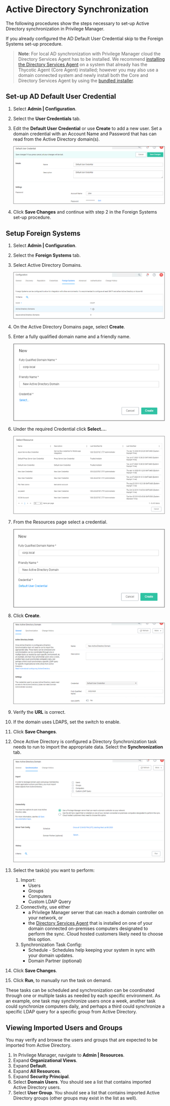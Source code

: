[title]: # (Active Directory Synchronization)
[tags]: # (setup)
[priority]: # (3)
# Active Directory Synchronization

The following procedures show the steps necessary to set-up Active Directory synchronization in Privilege Manager.

If you already configured the AD Default User Credential skip to the Foreign Systems set-up procedure.

>**Note**: For local AD synchronization with Privilege Manager cloud the Directory Services Agent has to be installed. We recommend [installing the Directory Services Agent](../../../../install/agents/agent-inst-win-dsa.md) on a system that already has the Thycotic Agent (Core Agent) installed; however you may also use a domain connected system and newly install both the Core and Directory Services Agent by using the [bundled installer](../../../../install/agents/agent-inst-win-dsa-bundle.md).

## Set-up AD Default User Credential

1. Select __Admin | Configuration__.
1. Select the __User Credentials__ tab.
1. Edit the __Default User Credential__ or use __Create__ to add a new user. Set a domain credential with an Account Name and Password that has can read from the Active Directory domain(s).

   ![credential](images/ad_sync/default-user.png "Default User Credential")
1. Click __Save Changes__ and continue with step 2 in the Foreign Systems set-up procedure.

## Setup Foreign Systems

1. Select __Admin | Configuration__.
1. Select the __Foreign Systems__ tab.
1. Select Active Directory Domains.

   ![select](images/ad_sync/fs-ad-domain.png "Select AD Domains")
1. On the Active Directory Domains page, select __Create__.
1. Enter a fully qualified domain name and a friendly name.

   ![add](images/ad_sync/fs-ad-domain-add.png "Creating the AD Foreign System" )
1. Under the required Credential click __Select...__.

   ![user creds](images/ad_sync/fs-ad-domain-edit.png "Selecting the User Credential link")
1. From the Resources page select a credential.

   ![select](images/ad_sync/fs-ad-domain-editing.png "Selecting the User Credential for the AD Synchronization")
1. Click __Create__.

   ![new ad](images/ad_sync/new-ad.png "Newly created Active Directory Domain Foreign System")
1. Verify the __URL__ is correct.
1. If the domain uses LDAPS, set the switch to enable.
1. Click __Save Changes__.
1. Once Active Directory is configured a Directory Synchronization task needs to run to import the appropriate data. Select the __Synchronization__ tab.

   ![sync](images/ad_sync/sync-tab.png "Specify the synchronization tasks to perform")
1. Select the task(s) you want to perform:
   1. Import:
      * Users
      * Groups
      * Computers
      * Custom LDAP Query
   1. Connectivity, use either
      * a Privilege Manager server that can reach a domain controller on your network, or
      * the [Directory Services Agent](../../../../install/agents/agent-inst-win-dsa.md) that is installed on one of your domain connected on-premises computers designated to perform the sync. Cloud hosted customers likely need to choose this option.
   1. Synchronization Task Config:
      * Schedule - Schedules help keeping your system in sync with your domain updates.
      * Domain Partner (optional)
1. Click __Save Changes__.
1. Click __Run__, to manually run the task on demand.

These tasks can be scheduled and synchronization can be coordinated through one or multiple tasks as needed by each specific environment. As an example, one task may synchronize users once a week, another task could synchronize computers daily, and perhaps a third could synchronize a specific LDAP query for a specific group from Active Directory.

<!--
## Setting up Scheduled Synchronization Task

1. Select __Admin | More__.
1. Select the __Tasks__ link.
1. Navigate the Jobs and Tasks tree and open __Server Tasks | Directory Services__.
1. Use the following three templates to run a task on demand and to customize schedules based on your company needs:
   * Default Import Directory
   * Default Import Directory Computers
   * Default Import Directory Sites

     ![Tasks](images/ad_sync/server-ds.png)
1. Click __View__ on the template task.
1. Click __Create a Copy__ and give it a name, click __Create__.
1. Click __Edit__ on the newly created task.
   * On the __General__ tab, you can change the task name and customize the Description.
   * On the __Parameters__ tab,
     1. Click __Select Resource__ to specify the Directory Id and Directory partner ID.
     1. You may provide a Full sync Query and specify Search Configuration.
   * On the __Schedules__ tab,
     1. Click New Schedule to set-up a customized synchronization schedule.

        ![Schedule](images/ad_sync/def-imp-directory-schedules-new.png)
   * Click __Save__.
1. You may manually run the task now or wait for the schedule to kick in. -->

## Viewing Imported Users and Groups

You may verify and browse the users and groups that are expected to be imported from Active Directory.

1. In Privilege Manager, navigate to __Admin | Resources__.
1. Expand __Organizational Views__.
1. Expand __Default__.
1. Expand __All Resources__.
1. Expand __Security Principal__.
1. Select __Domain Users__. You should see a list that contains imported Active Directory users.
1. Select __User Group__. You should see a list that contains imported Active Directory groups (other groups may exist in the list as well).
